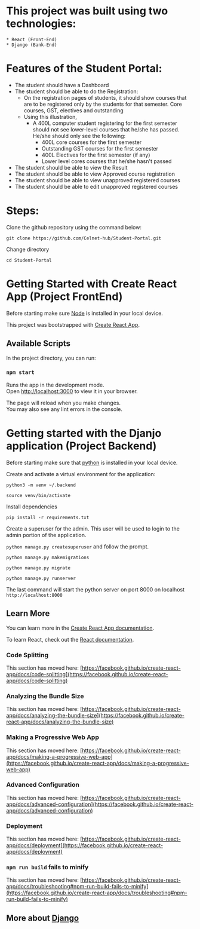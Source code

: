 # This project was built using two technologies:
    * React (Front-End)
    * Django (Bank-End)

# Features of the Student Portal:
* The student should have a Dashboard 
* The student should be able to do the Registration: 
    *  On the registration pages of students, it should show courses that are to be registered only by the students for that semester. Core courses, GST, electives and outstanding
    * Using this illustration, 
        * A 400L computer student registering for the first semester should not see lower-level courses that he/she has passed. He/she should only see the following:
            * 400L core courses for the first semester 
            * Outstanding GST courses for the first semester 
            * 400L Electives for the first semester (if any) 
            * Lower level cores courses that he/she hasn't passed
* The student should be able to view the Result 
* The student should be able to view Approved course registration 
* The student should be able to view unapproved registered courses
* The student should be able to edit unapproved registered courses

# Steps:
Clone the github repository using the command below:

`git clone https://github.com/Celnet-hub/Student-Portal.git` 

Change directory

`cd Student-Portal`


# Getting Started with Create React App (Project FrontEnd)

Before starting make sure [Node](https://nodejs.org/en/download/) is installed in your local device.

This project was bootstrapped with [Create React App](https://github.com/facebook/create-react-app).

## Available Scripts

In the project directory, you can run:

### `npm start`

Runs the app in the development mode.\
Open [http://localhost:3000](http://localhost:3000) to view it in your browser.

The page will reload when you make changes.\
You may also see any lint errors in the console.

# Getting started with the Djanjo application (Project Backend)

Before starting make sure that [python](https://www.python.org/downloads/) is installed in your local device.

Create and activate a virtual environment for the application:

`python3 -m venv ~/.backend`

`source venv/bin/activate`

Install dependencies 

`pip install -r requirements.txt`

Create a superuser for the admin. This user will be used to login to the admin portion of the application.

`python manage.py createsuperuser` and follow the prompt.

`python manage.py makemigrations`

`python manage.py migrate`

`python manage.py runserver`

The last command will start the python server on port 8000 on localhost
`http://localhost:8000`


## Learn More

You can learn more in the [Create React App documentation](https://facebook.github.io/create-react-app/docs/getting-started).

To learn React, check out the [React documentation](https://reactjs.org/).

### Code Splitting

This section has moved here: [https://facebook.github.io/create-react-app/docs/code-splitting](https://facebook.github.io/create-react-app/docs/code-splitting)

### Analyzing the Bundle Size

This section has moved here: [https://facebook.github.io/create-react-app/docs/analyzing-the-bundle-size](https://facebook.github.io/create-react-app/docs/analyzing-the-bundle-size)

### Making a Progressive Web App

This section has moved here: [https://facebook.github.io/create-react-app/docs/making-a-progressive-web-app](https://facebook.github.io/create-react-app/docs/making-a-progressive-web-app)

### Advanced Configuration

This section has moved here: [https://facebook.github.io/create-react-app/docs/advanced-configuration](https://facebook.github.io/create-react-app/docs/advanced-configuration)

### Deployment

This section has moved here: [https://facebook.github.io/create-react-app/docs/deployment](https://facebook.github.io/create-react-app/docs/deployment)

### `npm run build` fails to minify

This section has moved here: [https://facebook.github.io/create-react-app/docs/troubleshooting#npm-run-build-fails-to-minify](https://facebook.github.io/create-react-app/docs/troubleshooting#npm-run-build-fails-to-minify)


## More about [Django](https://developer.mozilla.org/en-US/docs/Learn/Server-side/Django/Introduction)